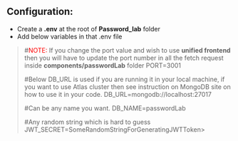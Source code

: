 ## Configuration:
- Create a **.env** at the root of **Password_lab** folder
- Add below variables in that .env file
> #<span style="color:red;">NOTE:</span> If you change the port value and wish to use **unified frontend** then you will have to update the port number in all the fetch request inside **components/passwordLab** folder
> PORT=3001 
>
> #Below DB_URL is used if you are running it in your local machine, if you want to use Atlas cluster then see instruction on MongoDB site on how to use it in your code.
> DB_URL=mongodb://localhost:27017 
>
> #Can be any name you want.
> DB_NAME=passwordLab
>
> #Any random string which is hard to guess
> JWT_SECRET=SomeRandomStringForGeneratingJWTToken>